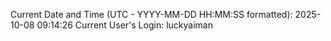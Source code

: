 Current Date and Time (UTC - YYYY-MM-DD HH:MM:SS formatted): 2025-10-08 09:14:26
Current User's Login: luckyaiman
